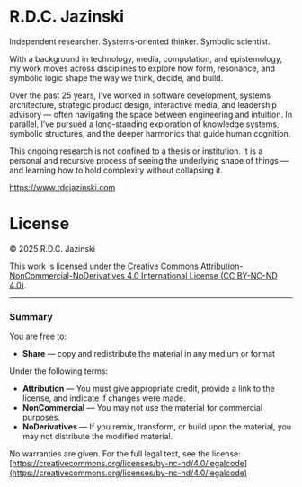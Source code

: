 # R.D.C. Jazinski

Independent researcher. Systems-oriented thinker. Symbolic scientist.

With a background in technology, media, computation, and epistemology, my work moves across disciplines to explore how form, resonance, and symbolic logic shape the way we think, decide, and build.

Over the past 25 years, I’ve worked in software development, systems architecture, strategic product design, interactive media, and leadership advisory — often navigating the space between engineering and intuition. In parallel, I’ve pursued a long-standing exploration of knowledge systems, symbolic structures, and the deeper harmonics that guide human cognition.

This ongoing research is not confined to a thesis or institution. It is a personal and recursive process of seeing the underlying shape of things — and learning how to hold complexity without collapsing it.

https://www.rdcjazinski.com


# License

© 2025 R.D.C. Jazinski

This work is licensed under the [Creative Commons Attribution-NonCommercial-NoDerivatives 4.0 International License (CC BY-NC-ND 4.0)](https://creativecommons.org/licenses/by-nc-nd/4.0/).

---

### Summary

You are free to:

- **Share** — copy and redistribute the material in any medium or format

Under the following terms:

- **Attribution** — You must give appropriate credit, provide a link to the license, and indicate if changes were made.
- **NonCommercial** — You may not use the material for commercial purposes.
- **NoDerivatives** — If you remix, transform, or build upon the material, you may not distribute the modified material.

No warranties are given. For the full legal text, see the license:  
[https://creativecommons.org/licenses/by-nc-nd/4.0/legalcode](https://creativecommons.org/licenses/by-nc-nd/4.0/legalcode)
